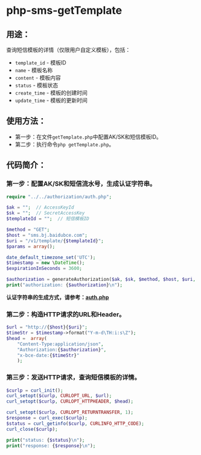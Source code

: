 # php-sms-getTemplate

## 用途：

查询短信模板的详情（仅限用户自定义模板），包括：

* `template_id` - 模板ID
* `name` - 模板名称
* `content` - 模板内容
* `status` - 模板状态
* `create_time` - 模板的创建时间
* `update_time` - 模板的更新时间

## 使用方法：

* 第一步：在文件`getTemplate.php`中配置AK/SK和短信模板ID。
* 第二步：执行命令`php getTemplate.php`。

## 代码简介：

### 第一步：配置AK/SK和短信流水号，生成认证字符串。

```php
require "../../authorization/auth.php";

$ak = "";  // AccessKeyId
$sk = "";  // SecretAccessKey
$templateId = "";  // 短信模板ID

$method = "GET";
$host = "sms.bj.baidubce.com";
$uri = "/v1/template/{$templateId}";
$params = array();

date_default_timezone_set('UTC');
$timestamp = new \DateTime();
$expirationInSeconds = 3600;

$authorization = generateAuthorization($ak, $sk, $method, $host, $uri, $params, $timestamp, $expirationInSeconds);
print("authorization: {$authorization}\n");
```

**认证字符串的生成方式，请参考：[auth.php](../../authorization/auth.php)**

### 第二步：构造HTTP请求的URL和Header。

```php
$url = "http://{$host}{$uri}";
$timeStr = $timestamp->format("Y-m-d\TH:i:s\Z");
$head =  array(
    "Content-Type:application/json",
    "Authorization:{$authorization}",
    "x-bce-date:{$timeStr}"
    );
```

### 第三步：发送HTTP请求，查询短信模板的详情。

```php
$curlp = curl_init();
curl_setopt($curlp, CURLOPT_URL, $url);
curl_setopt($curlp, CURLOPT_HTTPHEADER, $head);

curl_setopt($curlp, CURLOPT_RETURNTRANSFER, 1);
$response = curl_exec($curlp);
$status = curl_getinfo($curlp, CURLINFO_HTTP_CODE);
curl_close($curlp);

print("status: {$status}\n");
print("response: {$response}\n");
```